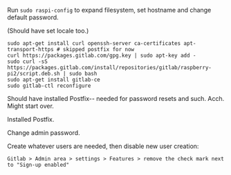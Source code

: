 
Run `sudo raspi-config` to expand filesystem, set hostname and change default password.

(Should have set locale too.)

    sudo apt-get install curl openssh-server ca-certificates apt-transport-https # skipped postfix for now
    curl https://packages.gitlab.com/gpg.key | sudo apt-key add -
    sudo curl -sS https://packages.gitlab.com/install/repositories/gitlab/raspberry-pi2/script.deb.sh | sudo bash
    sudo apt-get install gitlab-ce
    sudo gitlab-ctl reconfigure

Should have installed Postfix-- needed for password resets and such. Acch. Might start over.

Installed Postfix.

Change admin password.

Create whatever users are needed, then disable new user creation:

    Gitlab > Admin area > settings > Features > remove the check mark next to "Sign-up enabled"

